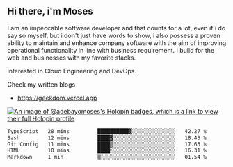 ## Hi there, i'm Moses

I am an impeccable software developer and that counts for a lot, even if i do say so myself, but i don't just have words to show, i also possess a proven ability to maintain and enhance company software with the aim of improving operational functionality in line with business requirement. I build for the web and businesses with my favorite stacks.

Interested in Cloud Engineering and DevOps.

Check my written blogs
- https://geekdom.vercel.app

[![An image of @adebayomoses's Holopin badges, which is a link to view their full Holopin profile](https://holopin.me/adebayomoses)](https://holopin.io/@adebayomoses)

<!--START_SECTION:waka-->

```txt
TypeScript   28 mins         ██████████▓░░░░░░░░░░░░░░   42.27 %
Bash         12 mins         ████▓░░░░░░░░░░░░░░░░░░░░   18.43 %
Git Config   11 mins         ████▒░░░░░░░░░░░░░░░░░░░░   17.63 %
HTML         10 mins         ████░░░░░░░░░░░░░░░░░░░░░   16.31 %
Markdown     1 min           ▒░░░░░░░░░░░░░░░░░░░░░░░░   01.54 %
```

<!--END_SECTION:waka-->
